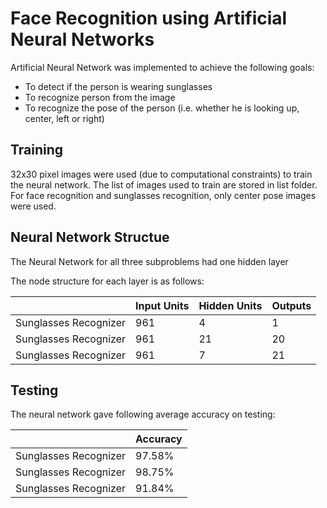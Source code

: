 # Face Recognition using Artificial Neural Networks
Artificial Neural Network was implemented to achieve the following goals:
* To detect if the person is wearing sunglasses
* To recognize person from the image
* To recognize the pose of the person (i.e. whether he is looking up, center, left or right)

## Training
32x30 pixel images were used (due to computational constraints) to train the neural network. The list of images used to train are stored in list folder.
For face recognition and sunglasses recognition, only center pose images were used.

## Neural Network Structue

The Neural Network for all three subproblems had  one hidden layer

The node structure for each layer is as follows:

|                       | Input Units   | Hidden Units | Outputs |
| --------------------- | ------------- | ------------ | --------|
| Sunglasses Recognizer | 961 | 4 | 1 |
| Sunglasses Recognizer | 961 | 21 | 20 |
| Sunglasses Recognizer | 961 | 7 | 21 |

## Testing
The neural network gave following average accuracy on testing:

|                       | Accuracy | 
| --------------------- | ------ |
| Sunglasses Recognizer | 97.58% | 
| Sunglasses Recognizer | 98.75% | 
| Sunglasses Recognizer | 91.84% | 
